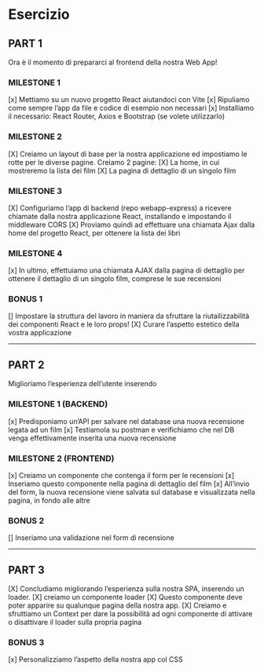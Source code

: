 # Esercizio

## PART 1

Ora è il momento di prepararci al frontend della nostra Web App!

### MILESTONE 1

[x] Mettiamo su un nuovo progetto React aiutandoci con Vite
[x] Ripuliamo come sempre l’app da file e codice di esempio non necessari
[x] Installiamo il necessario: React Router, Axios e Bootstrap (se volete utilizzarlo)

### MILESTONE 2

[X] Creiamo un layout di base per la nostra applicazione ed impostiamo le rotte per le diverse pagine.
Creiamo 2 pagine:
[X] La home, in cui mostreremo la lista dei film
[X] La pagina di dettaglio di un singolo film

### MILESTONE 3

[X] Configuriamo l’app di backend (repo webapp-express) a ricevere chiamate dalla nostra applicazione React, installando e impostando il middleware CORS
[X] Proviamo quindi ad effettuare una chiamata Ajax dalla home del progetto React, per ottenere la lista dei libri

### MILESTONE 4

[x] In ultimo, effettuiamo una chiamata AJAX dalla pagina di dettaglio per ottenere il dettaglio di un singolo film, comprese le sue recensioni

### BONUS 1

[] Impostare la struttura del lavoro in maniera da sfruttare la riutailizzabilità dei componenti React e le loro props!
[X] Curare l’aspetto estetico della vostra applicazione

_______________________________________________________

## PART 2

Miglioriamo l’esperienza dell’utente inserendo

### MILESTONE 1 (BACKEND)

[x] Predisponiamo un’API per salvare nel database una nuova recensione legata ad un film
[x] Testiamola su postman e verifichiamo che nel DB venga effettivamente inserita una nuova recensione

### MILESTONE 2 (FRONTEND)

[x] Creiamo un componente che contenga il form per le recensioni
[x] Inseriamo questo componente nella pagina di dettaglio del film
[x] All’invio del form, la nuova recensione viene salvata sul database e visualizzata nella pagina, in fondo alle altre

### BONUS 2

[] Inseriamo una validazione nel form di recensione

_______________________________________________________

## PART 3

[X] Concludiamo migliorando l’esperienza sulla nostra SPA, inserendo un loader.
[X] creiamo un componente loader
[X] Questo componente deve poter apparire su qualunque pagina della nostra app.
[X] Creiamo e sfruttiamo un Context per dare la possibilità ad ogni componente di attivare o disattivare il loader sulla propria pagina

### BONUS 3

[x] Personalizziamo l’aspetto della nostra app col CSS
